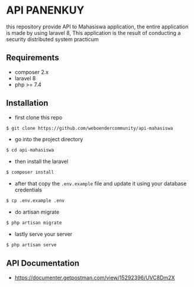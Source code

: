# API PANENKUY
this repository provide API to Mahasiswa application, the entire application is made by using laravel 8, This application is the result of conducting a security distributed system practicum

## Requirements
- composer 2.x
- laravel 8
- php >= 7.4

## Installation
- first clone this repo
``` bash
$ git clone https://github.com/weboendercommunity/api-mahasiswa
```
- go into the project directory
``` bash
$ cd api-mahasiswa
```
- then install the laravel
``` bash
$ composer install
```
- after that copy the `.env.example` file and update it using your database credentials
``` bash
$ cp .env.example .env
```
- do artisan migrate
``` bash
$ php artisan migrate
```
- lastly serve your server
``` bash
$ php artisan serve
```

## API Documentation
- https://documenter.getpostman.com/view/15292396/UVC8Dm2X